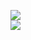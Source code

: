 [![](https://img.shields.io/badge/Made%20With-Github%20Spray-lightgrey.svg?style=for-the-badge&logo=github)](https://github.com/Annihil/github-spray#1216)  
[![](https://i.imgur.com/2DrTn0Z.gif)](https://github.com/Annihil/github-spray)